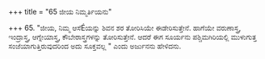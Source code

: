 +++
title = "65 ಜೀಯ ನಿಮ್ಮರ್ತಿಯನು"

+++
65. "ಜೀಯ, ನಿಮ್ಮ ಆಸೆÉಯನ್ನು ಶಿವನ ಶರ ತೋರಿಸಿಯೇ ಈಡೇರಿಸುತ್ತೇನೆ. ಹಾಗೆಯೇ ವರುಣಾಸ್ತ್ರ, ಇಂದ್ರಾಸ್ತ್ರ, ಆಗ್ನೇಯಾಸ್ತ್ರ, ಕೌಬೇರಾಸ್ತ್ರಗಳನ್ನು ತೋರಿಸುತ್ತೇನೆ. ಆದರೆ ಈಗ ಸೂರ್ಯನು ಪಶ್ಚಿಮಗಿರಿಯಲ್ಲಿ ಮುಳುಗುತ್ತ ಸಂಜೆಯಾಗುತ್ತಿರುವುದರಿಂದ ಅದು ಸೂಕ್ತವಲ್ಲ " ಎಂದು ಅರ್ಜುನನು ಹೇಳಿದನು.